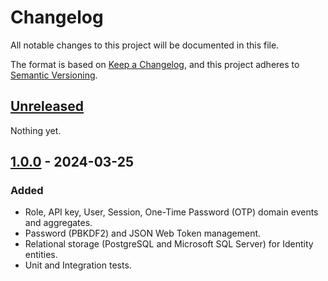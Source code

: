 # Changelog

All notable changes to this project will be documented in this file.

The format is based on [Keep a Changelog](https://keepachangelog.com/en/1.0.0/),
and this project adheres to [Semantic Versioning](https://semver.org/spec/v2.0.0.html).

## [Unreleased]

Nothing yet.

## [1.0.0] - 2024-03-25

### Added

- Role, API key, User, Session, One-Time Password (OTP) domain events and aggregates.
- Password (PBKDF2) and JSON Web Token management.
- Relational storage (PostgreSQL and Microsoft SQL Server) for Identity entities.
- Unit and Integration tests.

[unreleased]: https://github.com/Logitar/Identity/compare/v1.0.0...HEAD
[1.0.0]: https://github.com/Logitar/Identity/releases/tag/v1.0.0

